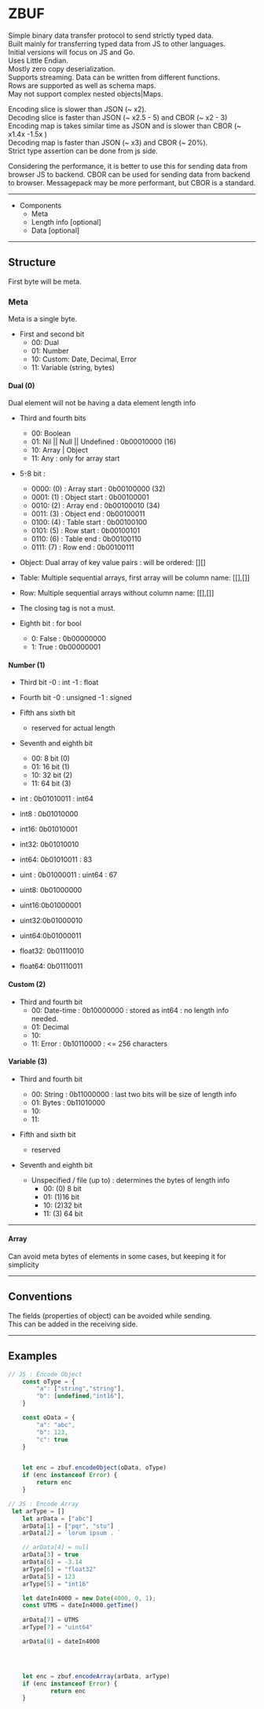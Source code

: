 # ZBUF
Simple binary data transfer protocol to send strictly typed data. <br>
Built mainly for transferring typed data from JS to other languages. <br>
Initial versions will focus on JS and Go. <br>
Uses Little Endian. <br>
Mostly zero copy deserialization. <br>
Supports streaming. Data can be written from different functions.<br>
Rows are supported as well as schema maps. <br>
May not support complex nested objects|Maps. <br>

Encoding slice is slower than JSON (~ x2). <br>
Decoding slice is faster than JSON (~ x2.5 - 5) and CBOR (~ x2 - 3) <br>
Encoding map is takes similar time as JSON and is slower than CBOR (~ x1.4x -1.5x ) <br>
Decoding map is faster than JSON (~ x3) and CBOR (~ 20%). <br>
Strict type assertion can be done from js side. <br>

Considering the performance, it is better to use this for sending data from browser JS to backend. CBOR can be used for sending data from backend to browser. Messagepack may be more performant, but CBOR is a standard. <br>


<hr>

- Components
    - Meta
    - Length info [optional]
    - Data [optional]

<hr>

## Structure
First byte will be meta. <br>


### Meta
Meta is a single byte. <br>

- First and second bit
    - 00: Dual
    - 01: Number
    - 10: Custom: Date, Decimal, Error
    - 11: Variable (string, bytes)


#### Dual (0)
Dual element will not be having a data element length info 

- Third and fourth bits
    - 00: Boolean
    - 01: Nil || Null || Undefined : 0b00010000 (16)
    - 10: Array | Object
    - 11: Any : only for array start


- 5-8 bit : 
    - 0000: (0) : Array start     :   0b00100000 (32)
    - 0001: (1) : Object start    :   0b00100001
    - 0010: (2) : Array end       :   0b00100010 (34)
    - 0011: (3) : Object end      :   0b00100011
    - 0100: (4) : Table start     :   0b00100100 
    - 0101: (5) : Row start       :   0b00100101
    - 0110: (6) : Table end       :   0b00100110
    - 0111: (7) : Row end         :   0b00100111 

- Object: Dual array of key value pairs : will be ordered: [][]
- Table: Multiple sequential arrays, first array will be column name: [[],[]]
- Row: Multiple sequential arrays without column name: [[],[]]
- The closing tag is not a must.

- Eighth bit : for bool
    - 0: False  : 0b00000000
    - 1: True   : 0b00000001 

#### Number (1)
- Third bit
    -0 : int
    -1 : float

- Fourth bit
    -0 : unsigned
    -1 : signed

- Fifth ans sixth bit
    - reserved for actual length

- Seventh and eighth bit
    - 00:  8 bit (0)
    - 01: 16 bit (1)
    - 10: 32 bit (2)
    - 11: 64 bit (3)    

- int  : 0b01010011 : int64
- int8 : 0b01010000
- int16: 0b01010001
- int32: 0b01010010
- int64: 0b01010011 : 83
- uint : 0b01000011 : uint64 : 67
- uint8: 0b01000000
- uint16:0b01000001
- uint32:0b01000010
- uint64:0b01000011
- float32: 0b01110010
- float64: 0b01110011



#### Custom (2)
- Third and fourth bit
    - 00: Date-time  : 0b10000000 : stored as int64 : no length info needed. 
    - 01: Decimal
    - 10: 
    - 11: Error : 0b10110000 : <= 256 characters




#### Variable (3)
- Third and fourth bit
    - 00: String    : 0b11000000 : last two bits will be size of length info
    - 01: Bytes     : 0b11010000
    - 10: 
    - 11:

-  Fifth and sixth bit
    - reserved 

- Seventh and eighth bit
    - Unspecified / file (up to) : determines the bytes of length info
        - 00: (0)  8 bit 
        - 01: (1)16 bit
        - 10: (2)32 bit
        - 11: (3) 64 bit


<hr>
 

#### Array
Can avoid meta bytes of elements in some cases, but keeping it for simplicity <br>


<hr>

## Conventions
The fields (properties of object) can be avoided while sending.<br> 
This can be added in the receiving side. <br>


<hr>

## Examples


```javascript
// JS : Encode Object
    const oType = {
        "a": ["string","string"],
        "b": [undefined,"int16"],
    }

    const oData = {
        "a": "abc",
        "b": 123,
        "c": true
    }


    let enc = zbuf.encodeObject(oData, oType)
    if (enc instanceof Error) {        
        return enc
    }
```

```javascript
// JS : Encode Array
 let arType = []
    let arData = ["abc"]
    arData[1] = ["pqr", "stu"]
    arData[2] = `lorum ipsum . `

    // arData[4] = null
    arData[3] = true
    arData[6] = -3.14
    arType[6] = "float32"
    arData[5] = 123
    arType[5] = "int16"

    let dateIn4000 = new Date(4000, 0, 1);
    const UTMS = dateIn4000.getTime()
   
    arData[7] = UTMS
    arType[7] = "uint64"

    arData[8] = dateIn4000




    let enc = zbuf.encodeArray(arData, arType)
    if (enc instanceof Error) {
            return enc
    }
```



